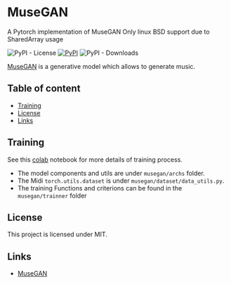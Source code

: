 MuseGAN
=========
A Pytorch implementation of MuseGAN
Only linux BSD support due to SharedArray usage


![PyPI - License](https://img.shields.io/pypi/l/musegan)
[![PyPI](https://img.shields.io/pypi/v/musegan)](https://pypi.org/project/musegan/)
![PyPI - Downloads](https://img.shields.io/pypi/dw/musegan)

[MuseGAN](https://arxiv.org/abs/1709.06298) is a generative model which allows to
generate music.

## Table of content

- [Training](#train)
- [License](#license)
- [Links](#links)

## Training 

See this [colab](https://colab.research.google.com/drive/1NF2t1dvqxeblZfd7BL4Gfn4SW-xEzgGg?authuser=3#scrollTo=9bj_FWvAArPI)  notebook for more details of training process.
* The model components and utils are under `musegan/archs` folder.
* The Midi `torch.utils.dataset` is under `musegan/dataset/data_utils.py`.
* The training Functions and criterions can be found in the `musegan/trainner` folder




## License

This project is licensed under MIT.

## Links

* [MuseGAN](https://arxiv.org/abs/1709.06298)
